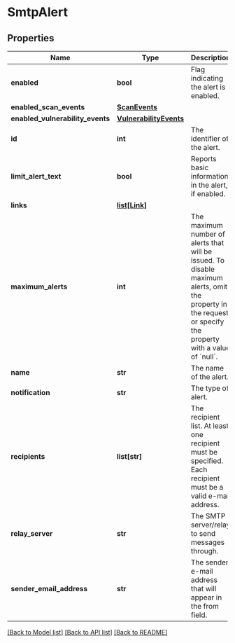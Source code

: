 # SmtpAlert

## Properties
Name | Type | Description | Notes
------------ | ------------- | ------------- | -------------
**enabled** | **bool** | Flag indicating the alert is enabled. | 
**enabled_scan_events** | [**ScanEvents**](ScanEvents.md) |  | [optional] 
**enabled_vulnerability_events** | [**VulnerabilityEvents**](VulnerabilityEvents.md) |  | [optional] 
**id** | **int** | The identifier of the alert. | [optional] 
**limit_alert_text** | **bool** | Reports basic information in the alert, if enabled. | [optional] 
**links** | [**list[Link]**](Link.md) |  | [optional] 
**maximum_alerts** | **int** | The maximum number of alerts that will be issued. To disable maximum alerts, omit the property in the request or specify the property with a value of &#x60;null&#x60;. | [optional] 
**name** | **str** | The name of the alert. | 
**notification** | **str** | The type of alert. | 
**recipients** | **list[str]** | The recipient list. At least one recipient must be specified. Each recipient must be a valid e-mail address. | 
**relay_server** | **str** | The SMTP server/relay to send messages through. | 
**sender_email_address** | **str** | The sender e-mail address that will appear in the from field. | [optional] 

[[Back to Model list]](../README.md#documentation-for-models) [[Back to API list]](../README.md#documentation-for-api-endpoints) [[Back to README]](../README.md)

